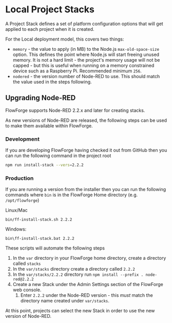 # Local Project Stacks

A Project Stack defines a set of platform configuration options that will get
applied to each project when it is created.

For the Local deployment model, this covers two things:

 - `memory` - the value to apply (in MB) to the Node.js `max-old-space-size` option.
    This defines the point where Node.js will start freeing unused memory. It is
    not a hard limit - the project's memory usage will not be capped - but this
    is useful when running on a memory constrained device such as a Raspberry Pi. Recommended minimum `256`.
 - `nodered` - the version number of Node-RED to use. This should match the value used in the steps following.

## Upgrading Node-RED

FlowForge supports Node-RED 2.2.x and later for creating stacks.

As new versions of Node-RED are released, the following steps can be used to
make them available within FlowForge.

### Development

If you are developing FlowForge having checked it out from GitHub then you can run 
the following command in the project root

```bash
npm run install-stack --vers=2.2.2
```

### Production

If you are running a version from the installer then you can run the following 
commands where `bin` is in the FlowForge Home directory 
(e.g. `/opt/flowforge`)

Linux/Mac
```
bin/ff-install-stack.sh 2.2.2
```

Windows:
```
bin\ff-install-stack.bat 2.2.2
```

These scripts will automate the following steps

1. In the `var` directory in your FlowForge home directory, create a directory
   called `stacks`
2. In the `var/stacks` directory create a directory called `2.2.2`
3. In the `var/stacks/2.2.2` directory run `npm install --prefix . node-red@2.2.2`
4. Create a new Stack under the Admin Settings section of the FlowForge web console.
   1. Enter `2.2.2` under the Node-RED version - this *must* match the directory
      name created under `var/stacks`.

At this point, projects can select the new Stack in order to use the new version
of Node-RED.
